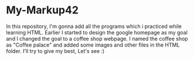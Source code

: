 # My-Markup42
In this repository, I'm gonna add all the programs which i practiced while learning HTML.
Earlier I started to design the google homepage as my goal and I changed the goal to a coffee shop webpage.
I named the coffee shop as "Coffee palace" and added some images and other files in the HTML folder.
I'll try to give my best, Let's see :)
